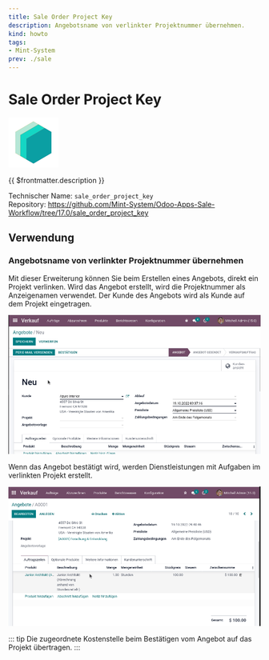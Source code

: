 ```yaml
---
title: Sale Order Project Key
description: Angebotsname von verlinkter Projektnummer übernehmen.
kind: howto
tags:
- Mint-System
prev: ./sale
---
```

# Sale Order Project Key
![icon_oms_box](attachments/icons_odoo_mint_system.png)

{{ $frontmatter.description }}

Technischer Name: `sale_order_project_key`\
Repository: <https://github.com/Mint-System/Odoo-Apps-Sale-Workflow/tree/17.0/sale_order_project_key>

## Verwendung

### Angebotsname von verlinkter Projektnummer übernehmen

Mit dieser Erweiterung können Sie beim Erstellen eines Angebots, direkt ein Projekt verlinken. Wird das Angebot erstellt, wird die Projektnummer als Anzeigenamen verwendet. Der Kunde des Angebots wird als Kunde auf dem Projekt eingetragen.

![Sale Order Project Key](attachments/Sale%20Order%20Project%20Key.gif)

Wenn das Angebot bestätigt wird, werden Dienstleistungen mit Aufgaben im verlinkten Projekt erstellt.

![Sale Order Project Key Confirmation](attachments/Sale%20Order%20Project%20Key%20Confirmation.gif)

::: tip
Die zugeordnete Kostenstelle beim Bestätigen vom Angebot auf das Projekt übertragen.
:::
